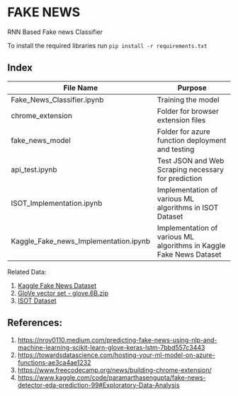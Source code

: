 # FAKE NEWS

RNN Based Fake news Classifier

To install the required libraries run
`pip install -r requirements.txt`

## Index

| File Name                             | Purpose                                                             |
|---------------------------------------|---------------------------------------------------------------------|
| Fake_News_Classifier.ipynb            | Training the model                                                  |
| chrome_extension                      | Folder for browser extension files                                  |
| fake_news_model                       | Folder for azure function deployment and testing                    |
| api_test.ipynb                        | Test JSON and Web Scraping necessary for prediction                 |
| ISOT_Implementation.ipynb             | Implementation of various ML algorithms in ISOT Dataset             |
| Kaggle_Fake_news_Implementation.ipynb | Implementation of various ML algorithms in Kaggle Fake News Dataset |
Related Data:

1. [Kaggle Fake News Dataset](https://www.kaggle.com/c/fake-news)
2. [GloVe vector set - glove.6B.zip](https://nlp.stanford.edu/projects/glove/)
3. [ISOT Dataset](https://onlineacademiccommunity.uvic.ca/isot/2022/11/27/fake-news-detection-datasets/)

## References:

1. https://nroy0110.medium.com/predicting-fake-news-using-nlp-and-machine-learning-scikit-learn-glove-keras-lstm-7bbd557c3443
2. https://towardsdatascience.com/hosting-your-ml-model-on-azure-functions-ae3ca4ae1232
3. https://www.freecodecamp.org/news/building-chrome-extension/
4. https://www.kaggle.com/code/paramarthasengupta/fake-news-detector-eda-prediction-99#Exploratory-Data-Analysis

